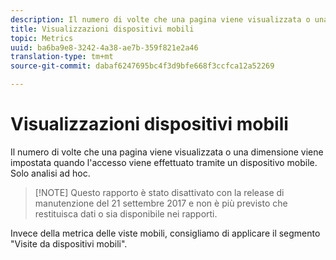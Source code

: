 ```yaml
---
description: Il numero di volte che una pagina viene visualizzata o una dimensione viene impostata quando l'accesso viene effettuato tramite un dispositivo mobile. Solo analisi ad hoc.
title: Visualizzazioni dispositivi mobili
topic: Metrics
uuid: ba6ba9e8-3242-4a38-ae7b-359f821e2a46
translation-type: tm+mt
source-git-commit: dabaf6247695bc4f3d9bfe668f3ccfca12a52269

---
```



# Visualizzazioni dispositivi mobili

Il numero di volte che una pagina viene visualizzata o una dimensione viene impostata quando l&#39;accesso viene effettuato tramite un dispositivo mobile. Solo analisi ad hoc.

>[!NOTE] Questo rapporto è stato disattivato con la release di manutenzione del 21 settembre 2017 e non è più previsto che restituisca dati o sia disponibile nei rapporti.

Invece della metrica delle viste mobili, consigliamo di applicare il segmento &quot;Visite da dispositivi mobili&quot;.
